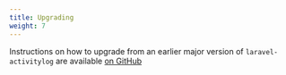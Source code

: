 ```yaml
---
title: Upgrading
weight: 7
---
```


Instructions on how to upgrade from an earlier major version of `laravel-activitylog` are available  [on GitHub](https://github.com/spatie/laravel-activitylog/blob/master/UPGRADING.md)
